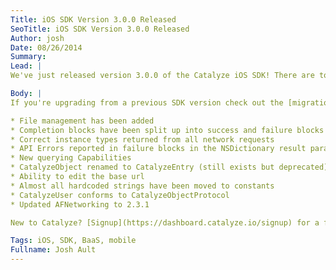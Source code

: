 ```yaml
---
Title: iOS SDK Version 3.0.0 Released
SeoTitle: iOS SDK Version 3.0.0 Released
Author: josh
Date: 08/26/2014
Summary: 
Lead: |
We've just released version 3.0.0 of the Catalyze iOS SDK! There are tons of new resources in the SDK to help you build HIPAA compliant mobile apps that will change healthcare. Head on over to the [github repo](https://github.com/catalyzeio/catalyze-ios-sdk) to get started.  The README has tons of examples and details on how to install the SDK.

Body: |
If you're upgrading from a previous SDK version check out the [migration guide](https://github.com/catalyzeio/catalyze-ios-sdk/wiki/ios-3.0-migration-guide) to see what's changed and how you can quickly bring your app up to speed with the latest version. Here's a quick list of what's changed:

* File management has been added
* Completion blocks have been split up into success and failure blocks
* Correct instance types returned from all network requests
* API Errors reported in failure blocks in the NSDictionary result parameter
* New querying Capabilities
* CatalyzeObject renamed to CatalyzeEntry (still exists but deprecated)
* Ability to edit the base url
* Almost all hardcoded strings have been moved to constants
* CatalyzeUser conforms to CatalyzeObjectProtocol
* Updated AFNetworking to 2.3.1

New to Catalyze? [Signup](https://dashboard.catalyze.io/signup) for a free trial account or check out our [documentation](https://dashboard.catalyze.io/resources) for information about our HIPAA compliant API and SDKs. Feel free to [email us](mailto:hello@catalyze.io) if you have any questions or feedback. You can also send us a support request at [support@catalyze.io](mailto:support@catalyze.io) if you get stuck.

Tags: iOS, SDK, BaaS, mobile
Fullname: Josh Ault
---
```

